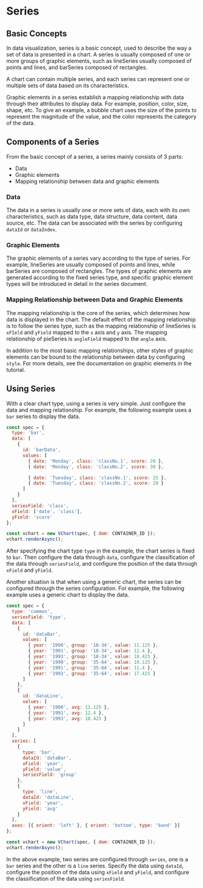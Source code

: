 # Series

## Basic Concepts

In data visualization, series is a basic concept, used to describe the way a set of data is presented in a chart. A series is usually composed of one or more groups of graphic elements, such as lineSeries usually composed of points and lines, and barSeries composed of rectangles.

A chart can contain multiple series, and each series can represent one or multiple sets of data based on its characteristics.

Graphic elements in a series establish a mapping relationship with data through their attributes to display data. For example, position, color, size, shape, etc. To give an example, a bubble chart uses the size of the points to represent the magnitude of the value, and the color represents the category of the data.

## Components of a Series

From the basic concept of a series, a series mainly consists of 3 parts:

- Data
- Graphic elements
- Mapping relationship between data and graphic elements

### Data

The data in a series is usually one or more sets of data, each with its own characteristics, such as data type, data structure, data content, data source, etc. The data can be associated with the series by configuring `dataId` or `dataIndex`.

### Graphic Elements

The graphic elements of a series vary according to the type of series. For example, lineSeries are usually composed of points and lines, while barSeries are composed of rectangles. The types of graphic elements are generated according to the fixed series type, and specific graphic element types will be introduced in detail in the series document.

### Mapping Relationship between Data and Graphic Elements

The mapping relationship is the core of the series, which determines how data is displayed in the chart. The default effect of the mapping relationship is to follow the series type, such as the mapping relationship of lineSeries is `xFIeld` and `yField` mapped to the `x` axis and `y` axis. The mapping relationship of pieSeries is `angleField` mapped to the `angle` axis.

In addition to the most basic mapping relationships, other styles of graphic elements can be bound to the relationship between data by configuring `style`. For more details, see the documentation on graphic elements in the tutorial.

## Using Series

With a clear chart type, using a series is very simple. Just configure the data and mapping relationship. For example, the following example uses a `bar` series to display the data.

```javascript livedemo
const spec = {
  type: 'bar',
  data: [
    {
      id: 'barData',
      values: [
        { date: 'Monday', class: 'classNo.1', score: 20 },
        { date: 'Monday', class: 'classNo.2', score: 30 },

        { date: 'Tuesday', class: 'classNo.1', score: 25 },
        { date: 'Tuesday', class: 'classNo.2', score: 28 }
      ]
    }
  ],
  seriesField: 'class',
  xField: ['date', 'class'],
  yField: 'score'
};

const vchart = new VChart(spec, { dom: CONTAINER_ID });
vchart.renderAsync();
```

After specifying the chart type `type` in the example, the chart series is fixed to `bar`. Then configure the data through `data`, configure the classification of the data through `seriesField`, and configure the position of the data through `xField` and `yField`.

Another situation is that when using a generic chart, the series can be configured through the series configuration. For example, the following example uses a generic chart to display the data.

```javascript livedemo
const spec = {
  type: 'common',
  seriesField: 'type',
  data: [
    {
      id: 'dataBar',
      values: [
        { year: '1990', group: '18-34', value: 11.125 },
        { year: '1991', group: '18-34', value: 12.4 },
        { year: '1993', group: '18-34', value: 18.425 },
        { year: '1990', group: '35-64', value: 10.125 },
        { year: '1991', group: '35-64', value: 11.4 },
        { year: '1993', group: '35-64', value: 17.425 }
      ]
    },
    {
      id: 'dataLine',
      values: [
        { year: '1990', avg: 11.125 },
        { year: '1991', avg: 12.4 },
        { year: '1993', avg: 18.425 }
      ]
    }
  ],
  series: [
    {
      type: 'bar',
      dataId: 'dataBar',
      xField: 'year',
      yField: 'value',
      seriesField: 'group'
    },
    {
      type: 'line',
      dataId: 'dataLine',
      xField: 'year',
      yField: 'avg'
    }
  ],
  axes: [{ orient: 'left' }, { orient: 'bottom', type: 'band' }]
};

const vchart = new VChart(spec, { dom: CONTAINER_ID });
vchart.renderAsync();
```

In the above example, two series are configured through `series`, one is a `bar` series and the other is a `line` series. Specify the data using `dataId`, configure the position of the data using `xField` and `yField`, and configure the classification of the data using `seriesField`.
